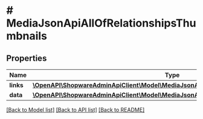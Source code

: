 # # MediaJsonApiAllOfRelationshipsThumbnails

## Properties

Name | Type | Description | Notes
------------ | ------------- | ------------- | -------------
**links** | [**\OpenAPI\ShopwareAdminApiClient\Model\MediaJsonApiAllOfRelationshipsThumbnailsLinks**](MediaJsonApiAllOfRelationshipsThumbnailsLinks.md) |  | [optional]
**data** | [**\OpenAPI\ShopwareAdminApiClient\Model\MediaJsonApiAllOfRelationshipsThumbnailsData[]**](MediaJsonApiAllOfRelationshipsThumbnailsData.md) |  | [optional]

[[Back to Model list]](../../README.md#models) [[Back to API list]](../../README.md#endpoints) [[Back to README]](../../README.md)
